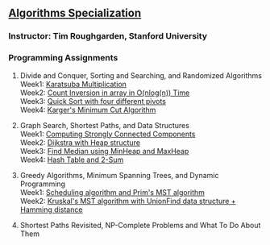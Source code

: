 ## [Algorithms Specialization](https://www.coursera.org/specializations/algorithms)  
### Instructor: Tim Roughgarden, Stanford University  
  
### Programming Assignments  
1. Divide and Conquer, Sorting and Searching, and Randomized Algorithms  
    Week1: [Karatsuba Multiplication](https://github.com/sijoonlee/algorithm_study/tree/master/Algorithm_Coursera/Divide_and_Conquer/Assignment1)  
    Week2: [Count Inversion in array in O(nlog(n)) Time](https://github.com/sijoonlee/algorithm_study/tree/master/Algorithm_Coursera/Divide_and_Conquer/Assignment2)    
    Week3: [Quick Sort with four different pivots](https://github.com/sijoonlee/algorithm_study/tree/master/Algorithm_Coursera/Divide_and_Conquer/Assignment3)  
    Week4: [Karger's Minimum Cut Algorithm](https://github.com/sijoonlee/algorithm_study/tree/master/Algorithm_Coursera/Divide_and_Conquer/Assignment4)   

2. Graph Search, Shortest Paths, and Data Structures  
    Week1: [Computing Strongly Connected Components](https://github.com/sijoonlee/algorithm_study/tree/master/Algorithm_Coursera/Graph_Search/Assignment1)  
    Week2: [Dijkstra with Heap structure](https://github.com/sijoonlee/algorithm_study/tree/master/Algorithm_Coursera/Graph_Search/Assignment2)  
    Week3: [Find Median using MinHeap and MaxHeap](https://github.com/sijoonlee/algorithm_study/tree/master/Algorithm_Coursera/Graph_Search/Assignment3)  
    Week4: [Hash Table and 2-Sum](https://github.com/sijoonlee/algorithm_study/tree/master/Algorithm_Coursera/Graph_Search/Assignment4)  
  
3. Greedy Algorithms, Minimum Spanning Trees, and Dynamic Programming  
    Week1: [Scheduling algorithm and Prim's MST algorithm](https://github.com/sijoonlee/algorithm_study/tree/master/Algorithm_Coursera/Greedy/Assignment1)  
    Week2: [Kruskal's MST algorithm with UnionFind data structure + Hamming distance](https://github.com/sijoonlee/algorithm_study/tree/master/Algorithm_Coursera/Greedy/Assignment2)  

4. Shortest Paths Revisited, NP-Complete Problems and What To Do About Them  


